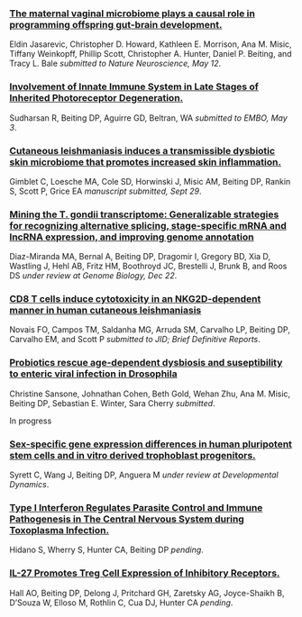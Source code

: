 

<div class="pub">
    <h3><a href="" target="_new">The maternal vaginal microbiome plays a causal role in programming offspring gut-brain development.</a></h3>
       <span class="pub-authors">Eldin Jasarevic, Christopher D. Howard, Kathleen E. Morrison, Ana M. Misic, Tiffany Weinkopff, Phillip Scott, Christopher A. Hunter, <span class="pub-member-author">Daniel P. Beiting</span>, and Tracy L. Bale</span>
    <span class="pub-journal"><i>submitted to Nature Neuroscience, May 12</i>. <b></b></span>
</div>

<div class="pub">
    <h3><a href="" target="_new">Involvement of Innate Immune System in Late Stages of Inherited Photoreceptor Degeneration.</a></h3>
       <span class="pub-authors">Sudharsan R, <span class="pub-member-author">Beiting DP</span>, Aguirre GD, Beltran, WA </span>
    <span class="pub-journal"><i>submitted to EMBO, May 3</i>. <b></b></span>
</div>

<div class="pub">
    <h3><a href="" target="_new">Cutaneous leishmaniasis induces a transmissible dysbiotic skin microbiome that promotes increased skin inflammation.</a></h3>
       <span class="pub-authors">Gimblet C, Loesche MA, Cole SD, Horwinski J, Misic AM, <span class="pub-member-author">Beiting DP</span>, Rankin S, Scott P, Grice EA</span>
    <span class="pub-journal"><i>manuscript submitted, Sept 29</i>. <b></b></span>
</div>

<div class="pub">
    <h3><a href="" target="_new">Mining the T. gondii transcriptome: Generalizable strategies for recognizing alternative splicing, stage-specific mRNA and lncRNA expression, and improving genome annotation</a></h3>
    <span class="pub-authors">Diaz-Miranda MA, Bernal A, <span class="pub-member-author">Beiting DP</span>, Dragomir I, Gregory BD, Xia D, Wastling J, Hehl AB, Fritz HM, Boothroyd JC, Brestelli J, Brunk B, and Roos DS</span>
    <span class="pub-journal"><i>under review at Genome Biology, Dec 22</i>. <b></b></span>
</div>


<div class="pub">
    <h3><a href="" target="_new">CD8 T cells induce cytotoxicity in an NKG2D-dependent manner in human cutaneous leishmaniasis</a></h3>
    <span class="pub-authors">Novais FO, Campos TM, Saldanha MG, Arruda SM, Carvalho LP, <span class="pub-member-author">Beiting DP</span>, Carvalho EM, and Scott P</span>
    <span class="pub-journal"><i>submitted to JID; Brief Definitive Reports</i>. <b></b></span>
</div>

<div class="pub">
    <h3><a href="" target="_new">Probiotics rescue age-dependent dysbiosis and suseptibility to enteric viral infection in Drosophila</a></h3>
    <span class="pub-authors">Christine Sansone, Johnathan Cohen, Beth Gold, Wehan Zhu, Ana M. Misic, <span class="pub-member-author">Beiting DP</span>, Sebastian E. Winter, Sara Cherry</span>
    <span class="pub-journal"><i>submitted</i>. <b></b></span>
</div>


In progress

<div class="pub">
    <h3><a href="" target="_new">Sex-specific gene expression differences in human pluripotent stem cells and in vitro derived trophoblast progenitors.</a></h3>
    <span class="pub-authors">Syrett C, Wang J, <span class="pub-member-author">Beiting DP</span>, Anguera M</span>
    <span class="pub-journal"><i>under review at Developmental Dynamics</i>. <b></b></span>
</div>

<div class="pub">
    <h3><a href="" target="_new">Type I Interferon Regulates Parasite Control and Immune Pathogenesis in The Central Nervous System during Toxoplasma Infection.</a></h3>
    <span class="pub-authors">Hidano S, Wherry S, Hunter CA, <span class="pub-member-author">Beiting DP</span></span>
    <span class="pub-journal"><i>pending</i>. <b></b></span>
</div>

<div class="pub">
    <h3><a href="" target="_new">IL-27 Promotes Treg Cell Expression of Inhibitory Receptors.</a></h3>
    <span class="pub-authors">Hall AO, <span class="pub-member-author">Beiting DP</span>, Delong J, Pritchard GH, Zaretsky AG, Joyce-Shaikh B, D’Souza W, Elloso M, Rothlin C, Cua DJ, Hunter CA</span>
    <span class="pub-journal"><i>pending</i>. <b></b></span>
</div>

</div>








